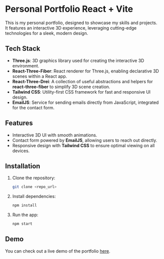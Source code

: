 # Personal Portfolio React + Vite

This is my personal portfolio, designed to showcase my skills and projects. It features an interactive 3D experience, leveraging cutting-edge technologies for a sleek, modern design.

## Tech Stack

- **Three.js**: 3D graphics library used for creating the interactive 3D environment.
- **React-Three-Fiber**: React renderer for Three.js, enabling declarative 3D scenes within a React app.
- **React-Three-Drei**: A collection of useful abstractions and helpers for **react-three-fiber** to simplify 3D scene creation.
- **Tailwind CSS**: Utility-first CSS framework for fast and responsive UI design.
- **EmailJS**: Service for sending emails directly from JavaScript, integrated for the contact form.

## Features

- Interactive 3D UI with smooth animations.
- Contact form powered by **EmailJS**, allowing users to reach out directly.
- Responsive design with **Tailwind CSS** to ensure optimal viewing on all devices.

## Installation

1. Clone the repository:
   ```bash
   git clone <repo_url>
   ```

2. Install dependencies:
   ```bash
   npm install
   ```

3. Run the app:
   ```bash
   npm start
   ```

## Demo

You can check out a live demo of the portfolio [here](https://my-portfolio-pi-taupe-41.vercel.app/).
